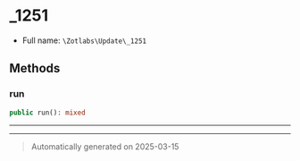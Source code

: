 
# _1251





* Full name: `\Zotlabs\Update\_1251`




## Methods


### run



```php
public run(): mixed
```












***


***
> Automatically generated on 2025-03-15
